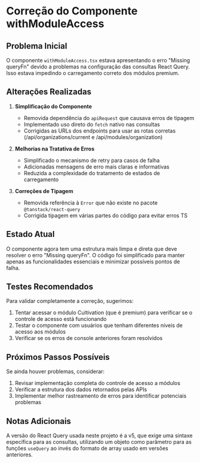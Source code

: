 # Correção do Componente withModuleAccess

## Problema Inicial
O componente `withModuleAccess.tsx` estava apresentando o erro "Missing queryFn" devido a problemas na configuração das consultas React Query. Isso estava impedindo o carregamento correto dos módulos premium.

## Alterações Realizadas

1. **Simplificação do Componente**
   - Removida dependência do `apiRequest` que causava erros de tipagem
   - Implementado uso direto do `fetch` nativo nas consultas
   - Corrigidas as URLs dos endpoints para usar as rotas corretas (/api/organizations/current e /api/modules/organization)

2. **Melhorias na Tratativa de Erros**
   - Simplificado o mecanismo de retry para casos de falha
   - Adicionadas mensagens de erro mais claras e informativas
   - Reduzida a complexidade do tratamento de estados de carregamento

3. **Correções de Tipagem**
   - Removida referência à `Error` que não existe no pacote `@tanstack/react-query`
   - Corrigida tipagem em várias partes do código para evitar erros TS

## Estado Atual
O componente agora tem uma estrutura mais limpa e direta que deve resolver o erro "Missing queryFn". O código foi simplificado para manter apenas as funcionalidades essenciais e minimizar possíveis pontos de falha.

## Testes Recomendados
Para validar completamente a correção, sugerimos:

1. Tentar acessar o módulo Cultivation (que é premium) para verificar se o controle de acesso está funcionando
2. Testar o componente com usuários que tenham diferentes níveis de acesso aos módulos
3. Verificar se os erros de console anteriores foram resolvidos

## Próximos Passos Possíveis
Se ainda houver problemas, considerar:

1. Revisar implementação completa do controle de acesso a módulos
2. Verificar a estrutura dos dados retornados pelas APIs
3. Implementar melhor rastreamento de erros para identificar potenciais problemas

## Notas Adicionais
A versão do React Query usada neste projeto é a v5, que exige uma sintaxe específica para as consultas, utilizando um objeto como parâmetro para as funções `useQuery` ao invés do formato de array usado em versões anteriores.